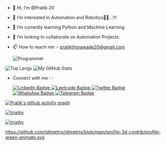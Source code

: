  <img src="https://komarev.com/ghpvc/?username=Pratik-20&style=flat-square&color=blue" alt=""/>


- 👋 Hi, I’m @Pratik-20
- 👀 I’m interested in Automation and Robotics🤖🤖...!!! 
- 🌱 I’m currently learning Python and Machine Learning. 
- 💞️ I’m looking to collaborate on Automation Projects.
- 📫 How to reach me :- pratikthorawade20@gmail.com
 
    ![Programmer](https://user-images.githubusercontent.com/86850437/215259979-e2c80c69-c066-46ac-8827-5301cbf8e8d3.gif)
 
 ![Top Langs](https://github-readme-stats.vercel.app/api/top-langs/?username=Pratik-20&theme=tokyonight)   ![My GitHub Stats](https://github-readme-stats.vercel.app/api/?username=Pratik-20&count_private=true&theme=tokyonight&showicons=true)
 
 - Connect with me : - 
 
    <div id="badges">
     <a href="https://www.linkedin.com/in/pratik20/">
       <img src="https://img.shields.io/badge/LinkedIn-blue?style=for-the-badge&logo=linkedin&logoColor=white" alt="LinkedIn Badge"/>
     </a>
     <a href="https://leetcode.com/Pratikt20/">
       <img src="https://img.shields.io/badge/Leetcode-red?style=for-the-badge&logo=Leetcode&logoColor=white" alt="Leetcode Badge"/>
     </a>
     <a href="https://twitter.com/pratikthorawad1">
       <img src="https://img.shields.io/badge/Twitter-blue?style=for-the-badge&logo=twitter&logoColor=white" alt="Twitter Badge"/>
     </a>
     <a href="https://WhatsApp.com/pratikthorawad1">
        <img src="https://img.shields.io/badge/WhatsApp-blue?style=for-the-badge&logo=WhatsApp&logoColor=white" alt="WhatsApp Badge"/>
     </a>
     <a href="https://Telegram.com/pratikthorawad1">                                                                                                         <img src="https://img.shields.io/badge/Telegram-blue?style=for-the-badge&logo=Telegram&logoColor=white" alt="Telegram Badge"/>
     </a>
   </div>

[![Pratik's github activity graph](https://github-readme-activity-graph.vercel.app/graph?username=Pratik-20&theme=dracula)](https://github.com/Pratik-20/github-readme-activity-graph)

[![trophy](https://github-profile-trophy.vercel.app/?username=Pratik-20)](https://github.com/Pratik-20/github-profile-trophy)

[![trophy](https://github-profile-trophy.vercel.app/?username=Pratik-20&theme=onedark)](https://github.com/Pratik-20/github-profile-trophy)

https://github.com/idimetrix/idimetrix/blob/main/profile-3d-contrib/profile-green-animate.svg
